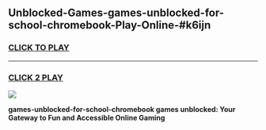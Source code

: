 
## Unblocked-Games-games-unblocked-for-school-chromebook-Play-Online-#k6ijn
<h3>
<a href="https://premium.freeplayer.one?title=games-unblocked-for-school-chromebook&ref=27F">CLICK TO PLAY</a></h3>
<hr>

<h3>
<a href="https://premium.freeplayer.one?title=games-unblocked-for-school-chromebook&ref=27F">CLICK 2 PLAY</a>
  
</h3>

<a href="https://premium.freeplayer.one?title=games-unblocked-for-school-chromebook&ref=27F"><img src="https://clearcache.store/games.png"></a>


**games-unblocked-for-school-chromebook games unblocked: Your Gateway to Fun and Accessible Online Gaming**
